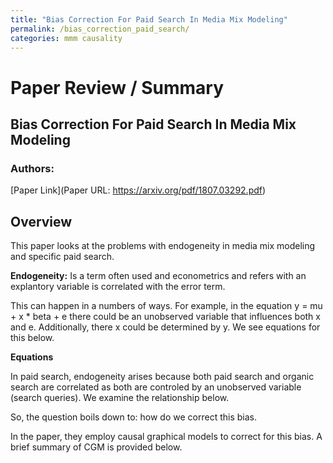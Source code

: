 ```yaml
---
title: "Bias Correction For Paid Search In Media Mix Modeling"
permalink: /bias_correction_paid_search/
categories: mmm causality
---
```


# Paper Review / Summary

## Bias Correction For Paid Search In Media Mix Modeling
### Authors: 
[Paper Link](Paper URL: https://arxiv.org/pdf/1807.03292.pdf)

## Overview

This paper looks at the problems with endogeneity in media mix modeling and specific paid search. 

**Endogeneity:** Is a term often used and econometrics and refers with an explantory variable is correlated with the error term. 

This can happen in a numbers of ways. For example, in the equation y = mu + x * beta + e there could be an unobserved variable that influences both x and e. Additionally, there x could be determined by y. We see equations for this below.

**Equations**

In paid search, endogeneity arises because both paid search and organic search are correlated as both are controled by an unobserved variable (search queries). We examine the relationship below. 

So, the question boils down to: how do we correct this bias.

In the paper, they employ causal graphical models to correct for this bias. A brief summary of CGM is provided below. 

